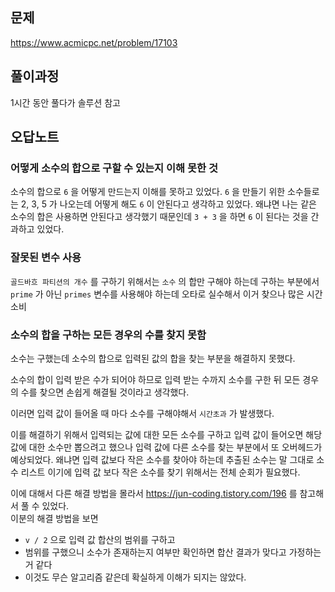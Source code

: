 ## 문제

https://www.acmicpc.net/problem/17103

## 풀이과정

1시간 동안 풀다가 솔루션 참고

## 오답노트

### 어떻게 소수의 합으로 구할 수 있는지 이해 못한 것

소수의 합으로 `6` 을 어떻게 만드는지 이해를 못하고 있었다.
`6` 을 만들기 위한 소수들로는 2, 3, 5 가 나오는데 어떻게 해도 `6` 이 안된다고 생각하고 있었다.
왜냐면 나는 같은 소수의 합은 사용하면 안된다고 생각했기 때문인데 `3 + 3` 을 하면 `6` 이 된다는 것을 간과하고 있었다.

### 잘못된 변수 사용

`골드바흐 파티션의 개수` 를 구하기 위해서는 `소수` 의 합만 구해야 하는데 구하는 부분에서 `prime` 가 아닌 `primes` 변수를 사용해야 하는데 오타로 실수해서 이거 찾으나 많은 시간 소비

### 소수의 합을 구하는 모든 경우의 수를 찾지 못함

소수는 구했는데 소수의 합으로 입력된 값의 합을 찾는 부분을 해결하지 못했다.

소수의 합이 입력 받은 수가 되어야 하므로 입력 받는 수까지 소수를 구한 뒤 모든 경우의 수를 찾으면 손쉽게 해결될 것이라고 생각했다.

이러면 입력 값이 들어올 때 마다 소수를 구해야해서 `시간초과` 가 발생했다.

이를 해결하기 위해서 입력되는 값에 대한 모든 소수를 구하고 입력 값이 들어오면 해당 값에 대한 소수만 뽑으려고 했으나 입력 값에 다른 소수를 찾는 부분에서 또 오버헤드가 예상되었다. 왜냐면 입력 값보다 작은 소수를 찾아야 하는데 추출된 소수는 말 그대로 소수 리스트 이기에 입력 값 보다 작은 소수를 찾기 위해서는 전체 순회가 필요했다.

이에 대해서 다른 해결 방법을 몰라서 https://jun-coding.tistory.com/196 를 참고해서 풀 수 있었다.  
이분의 해결 방법을 보면

- `v / 2` 으로 입력 값 합산의 범위를 구하고
- 범위를 구했으니 소수가 존재하는지 여부만 확인하면 합산 결과가 맞다고 가정하는 거 같다
- 이것도 무슨 알고리즘 같은데 확실하게 이해가 되지는 않았다.

